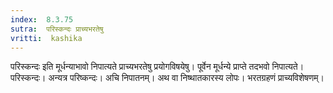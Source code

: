 ```yaml
---
index:  8.3.75
sutra:  परिस्कन्दः प्राच्यभरतेषु
vritti:  kashika 
---
```


परिस्कन्दः इति मूर्धन्याभावो निपात्यते प्राच्यभरतेषु प्रयोगविषयेषु। पूर्वेन मूर्धन्ये प्राप्ते तदभवो निपात्यते। परिस्कन्दः। अन्यत्र परिष्कन्दः। अचि निपातनम्। अथ वा निष्थातकारस्य लोपः। भरतग्रहणं प्राच्यविशेषणम्।

